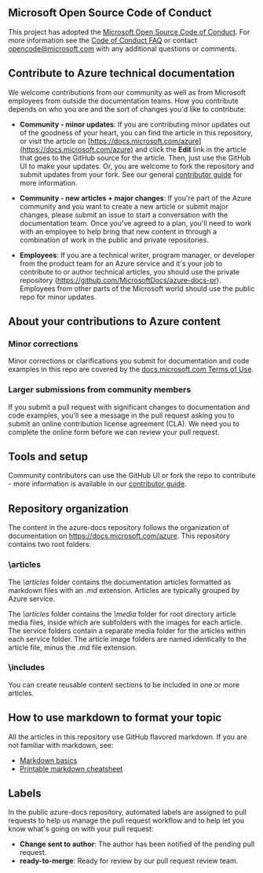 ## Microsoft Open Source Code of Conduct

This project has adopted the [Microsoft Open Source Code of Conduct](https://opensource.microsoft.com/codeofconduct/).
For more information see the [Code of Conduct FAQ](https://opensource.microsoft.com/codeofconduct/faq/) or contact [opencode@microsoft.com](mailto:opencode@microsoft.com) with any additional questions or comments.

## Contribute to Azure technical documentation
We welcome contributions from our community as well as from Microsoft employees from outside the documentation teams. How you contribute depends on who you are and the sort of changes you'd like to contribute:

* **Community - minor updates**: If you are contributing minor updates out of the goodness of your heart, you can find the article in this repository, or visit the article on [https://docs.microsoft.com/azure](https://docs.microsoft.com/azure) and click the **Edit** link in the article that goes to the GitHub source for the article. Then, just use the GitHub UI to make your updates. Or, you are welcome to fork the repository and submit updates from your fork. See our general [contributor guide](https://docs.microsoft.com/contribute/) for more information.

* **Community - new articles + major changes**: If you're part of the Azure community and you want to create a new article or submit major changes, please submit an issue to start a conversation with the documentation team. Once you've agreed to a plan, you'll need to work with an employee to help bring that new content in through a combination of work in the public and private repositories. 

* **Employees**: If you are a technical writer, program manager, or developer from the product team for an Azure service and it's your job to contribute to or author technical articles, you should use the private repository (https://github.com/MicrosoftDocs/azure-docs-pr). Employees from other parts of the Microsoft world should use the public repo for minor updates.

## About your contributions to Azure content
### Minor corrections
Minor corrections or clarifications you submit for documentation and code examples in this repo are covered by the [docs.microsoft.com Terms of Use](https://docs.microsoft.com/legal/termsofuse).

### Larger submissions from community members
If you submit a pull request with significant changes to documentation and code examples, you'll see a message in the pull request asking you to submit an online contribution license agreement (CLA). We need you to complete the online form before we can review your pull request.

## Tools and setup
Community contributors can use the GitHub UI or fork the repo to contribute - more information is available in our [contributor guide](https://docs.microsoft.com/contribute). 

## Repository organization
The content in the azure-docs repository follows the organization of documentation on https://docs.microsoft.com/azure. This repository contains two root folders:

### \articles
The *\articles* folder contains the documentation articles formatted as markdown files with an *.md* extension. Articles are typically grouped by Azure service.

The *\articles* folder contains the *\media* folder for root directory article media files, inside which are subfolders with the images for each article.  The service folders contain a separate media folder for the articles within each service folder. The article image folders are named identically to the article file, minus the *.md* file extension.

### \includes
You can create reusable content sections to be included in one or more articles. 

## How to use markdown to format your topic
All the articles in this repository use GitHub flavored markdown. If you are not familiar with markdown, see:

* [Markdown basics](https://help.github.com/articles/markdown-basics/)
* [Printable markdown cheatsheet](https://guides.github.com/pdfs/markdown-cheatsheet-online.pdf)


## Labels
In the public azure-docs repository, automated labels are assigned to pull requests to help us manage the pull request workflow and to help let you know what's going on with your pull request:

* **Change sent to author**: The author has been notified of the pending pull request.
* **ready-to-merge**: Ready for review by our pull request review team.


